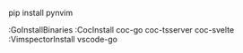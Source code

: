 pip install pynvim

:GoInstallBinaries
:CocInstall coc-go coc-tsserver coc-svelte
:VimspectorInstall vscode-go
